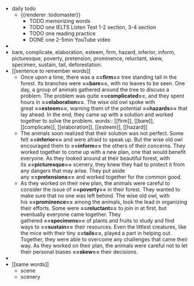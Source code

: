 - daily todo
	- {{renderer :todomaster}}
		- TODO memorizing words
		- TODO one IELTS Listen Test 1-2 section, 3-4 section
		- TODO one reading practice
		- DONE one 2-5min YouTube video
-
- bare, complicate, elaboration, esteem, firm, hazard, inferior, inform, picturesque, poverty, pretension, prominence, reluctant, skew, specimen, sustain, tail, deforestation.
- [[sentence to remember words]]
	- Once upon a time, there was a **==firm==** tree standing tall in the forest. Its branches were **==bare==**, with no leaves to be seen. One day, a group of animals gathered around the tree to discuss a problem. The problem was quite **==complicated==**, and they spent hours in **==elaboration==**. The wise old owl spoke with great **==esteem==**, warning them of the potential **==hazards==** that lay ahead. In the end, they came up with a solution and worked together to solve the problem.
	  words:: [[firm]], [[bare]], [[complicate]], [[elaboration]], [[esteem]], [[hazard]]
	- The animals soon realized that their solution was not perfect. Some felt **==inferior==** and were afraid to speak up. But the wise old owl encouraged them to **==inform==** the others of their concerns. They worked together to come up with a new plan, one that would benefit everyone. As they looked around at their beautiful forest, with its **==picturesque==** scenery, they knew they had to protect it from any dangers that may arise. They put aside any **==pretensions==** and worked together for the common good.
	- As they worked on their new plan, the animals were careful to consider the issue of **==poverty==** in their forest. They wanted to make sure that no one was left behind. The wise old owl, with his **==prominence==** among the animals, took the lead in organizing their efforts. Some were **==reluctant==** to join in at first, but eventually everyone came together. They gathered **==specimens==** of plants and fruits to study and find ways to **==sustain==** their resources. Even the littlest creatures, like the mice with their tiny **==tails==**, played a part in helping out. Together, they were able to overcome any challenges that came their way. As they worked on their plan, the animals were careful not to let their personal biases **==skew==** their decisions.
-
- [[same words]]
	- scene
	- scenery
